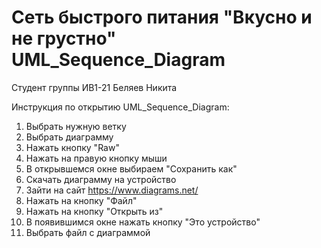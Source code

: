 # Сеть быстрого питания "Вкусно и не грустно" UML_Sequence_Diagram
Студент группы ИВ1-21 Беляев Никита


Инструкция по открытию UML_Sequence_Diagram:
1) Выбрать нужную ветку
2) Выбрать диаграмму
3) Нажать кнопку "Raw"
4) Нажать на правую кнопку мыши
5) В открывшемся окне выбираем "Сохранить как"
6) Скачать диаграмму на устройство
7) Зайти на сайт https://www.diagrams.net/
8) Нажать на кнопку "Файл"
9) Нажать на кнопку "Открыть из"
10) В появившимся окне нажать кнопку "Это устройство"
11) Выбрать файл с диаграммой
